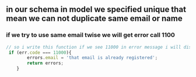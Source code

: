 ## in our schema in model we specified unique that mean we can not duplicate same email or name
### if we try to use same email twise we will get error call 1100

```js
// so i write this function if we see 11000 in error message i will display this message
 if (err.code === 11000){
        errors.email = 'that email is already registered';
        return errors;
    }

```